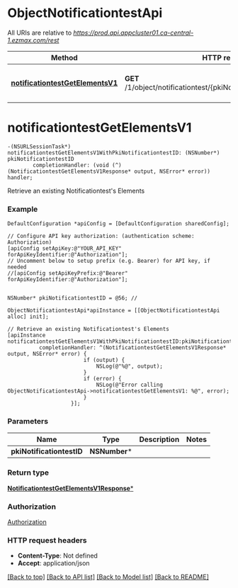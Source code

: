 # ObjectNotificationtestApi

All URIs are relative to *https://prod.api.appcluster01.ca-central-1.ezmax.com/rest*

Method | HTTP request | Description
------------- | ------------- | -------------
[**notificationtestGetElementsV1**](ObjectNotificationtestApi.md#notificationtestgetelementsv1) | **GET** /1/object/notificationtest/{pkiNotificationtestID}/getElements | Retrieve an existing Notificationtest&#39;s Elements


# **notificationtestGetElementsV1**
```objc
-(NSURLSessionTask*) notificationtestGetElementsV1WithPkiNotificationtestID: (NSNumber*) pkiNotificationtestID
        completionHandler: (void (^)(NotificationtestGetElementsV1Response* output, NSError* error)) handler;
```

Retrieve an existing Notificationtest's Elements



### Example
```objc
DefaultConfiguration *apiConfig = [DefaultConfiguration sharedConfig];

// Configure API key authorization: (authentication scheme: Authorization)
[apiConfig setApiKey:@"YOUR_API_KEY" forApiKeyIdentifier:@"Authorization"];
// Uncomment below to setup prefix (e.g. Bearer) for API key, if needed
//[apiConfig setApiKeyPrefix:@"Bearer" forApiKeyIdentifier:@"Authorization"];


NSNumber* pkiNotificationtestID = @56; // 

ObjectNotificationtestApi*apiInstance = [[ObjectNotificationtestApi alloc] init];

// Retrieve an existing Notificationtest's Elements
[apiInstance notificationtestGetElementsV1WithPkiNotificationtestID:pkiNotificationtestID
          completionHandler: ^(NotificationtestGetElementsV1Response* output, NSError* error) {
                        if (output) {
                            NSLog(@"%@", output);
                        }
                        if (error) {
                            NSLog(@"Error calling ObjectNotificationtestApi->notificationtestGetElementsV1: %@", error);
                        }
                    }];
```

### Parameters

Name | Type | Description  | Notes
------------- | ------------- | ------------- | -------------
 **pkiNotificationtestID** | **NSNumber***|  | 

### Return type

[**NotificationtestGetElementsV1Response***](NotificationtestGetElementsV1Response.md)

### Authorization

[Authorization](../README.md#Authorization)

### HTTP request headers

 - **Content-Type**: Not defined
 - **Accept**: application/json

[[Back to top]](#) [[Back to API list]](../README.md#documentation-for-api-endpoints) [[Back to Model list]](../README.md#documentation-for-models) [[Back to README]](../README.md)

